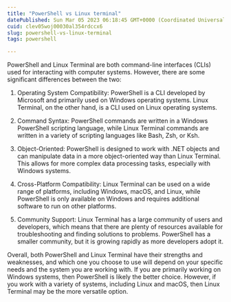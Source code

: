 ```yaml
---
title: "PowerShell vs Linux terminal"
datePublished: Sun Mar 05 2023 06:18:45 GMT+0000 (Coordinated Universal Time)
cuid: clev05woj00030al354rdccx6
slug: powershell-vs-linux-terminal
tags: powershell

---
```


PowerShell and Linux Terminal are both command-line interfaces (CLIs) used for interacting with computer systems. However, there are some significant differences between the two:

1. Operating System Compatibility: PowerShell is a CLI developed by Microsoft and primarily used on Windows operating systems. Linux Terminal, on the other hand, is a CLI used on Linux operating systems.
    
2. Command Syntax: PowerShell commands are written in a Windows PowerShell scripting language, while Linux Terminal commands are written in a variety of scripting languages like Bash, Zsh, or Ksh.
    
3. Object-Oriented: PowerShell is designed to work with .NET objects and can manipulate data in a more object-oriented way than Linux Terminal. This allows for more complex data processing tasks, especially with Windows systems.
    
4. Cross-Platform Compatibility: Linux Terminal can be used on a wide range of platforms, including Windows, macOS, and Linux, while PowerShell is only available on Windows and requires additional software to run on other platforms.
    
5. Community Support: Linux Terminal has a large community of users and developers, which means that there are plenty of resources available for troubleshooting and finding solutions to problems. PowerShell has a smaller community, but it is growing rapidly as more developers adopt it.
    

Overall, both PowerShell and Linux Terminal have their strengths and weaknesses, and which one you choose to use will depend on your specific needs and the system you are working with. If you are primarily working on Windows systems, then PowerShell is likely the better choice. However, if you work with a variety of systems, including Linux and macOS, then Linux Terminal may be the more versatile option.